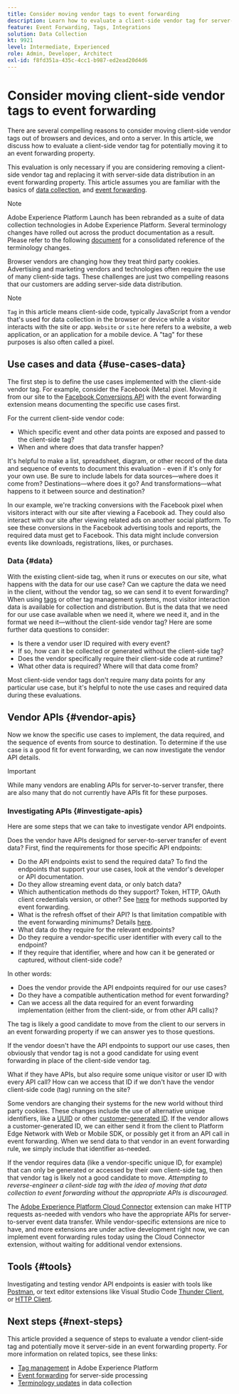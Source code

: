 ```yaml
---
title: Consider moving vendor tags to event forwarding
description: Learn how to evaluate a client-side vendor tag for server-side data distribution.
feature: Event Forwarding, Tags, Integrations
solution: Data Collection
kt: 9921
level: Intermediate, Experienced
role: Admin, Developer, Architect
exl-id: f8fd351a-435c-4cc1-b987-ed2ead20d4d6
---
```

# Consider moving client-side vendor tags to event forwarding

There are several compelling reasons to consider moving client-side vendor tags out of browsers and devices, and onto a server. In this article, we discuss how to evaluate a client-side vendor tag for potentially moving it to an event forwarding property.

This evaluation is only necessary if you are considering removing a client-side vendor tag and replacing it with server-side data distribution in an event forwarding property. This article assumes you are familiar with the basics of [data collection](https://experienceleague.adobe.com/docs/data-collection.html), and [event forwarding](https://experienceleague.adobe.com/docs/experience-platform/tags/event-forwarding/overview.html).

>[!NOTE]
>
>Adobe Experience Platform Launch has been rebranded as a suite of data collection technologies in Adobe Experience Platform. Several terminology changes have rolled out across the product documentation as a result. Please refer to the following [document](https://experienceleague.adobe.com/docs/experience-platform/tags/term-updates.html) for a consolidated reference of the terminology changes.

Browser vendors are changing how they treat third party cookies. Advertising and marketing vendors and technologies often require the use of many client-side tags. These challenges are just two compelling reasons that our customers are adding server-side data distribution.

>[!NOTE]
>
>`Tag` in this article means client-side code, typically JavaScript from a vendor that's used for data collection in the browser or device while a visitor interacts with the site or app. `Website` or `site` here refers to a website, a web application, or an application for a mobile device. A "tag" for these purposes is also often called a pixel.

## Use cases and data {#use-cases-data}

The first step is to define the use cases implemented with the client-side vendor tag. For example, consider the Facebook (Meta) pixel. Moving it from our site to the [Facebook Conversions API](https://exchange.adobe.com/apps/ec/105509/facebook-conversions-api-extension) with the event forwarding extension means documenting the specific use cases first.

For the current client-side vendor code:

- Which specific event and other data points are exposed and passed to the client-side tag?
- When and where does that data transfer happen?

It's helpful to make a list, spreadsheet, diagram, or other record of the data and sequence of events to document this evaluation - even if it's only for your own use. Be sure to include labels for data sources&mdash;where does it come from? Destinations&mdash;where does it go? And transformations&mdash;what happens to it between source and destination?

In our example, we're tracking conversions with the Facebook pixel when visitors interact with our site after viewing a Facebook ad. They could also interact with our site after viewing related ads on another social platform. To see these conversions in the Facebook advertising tools and reports, the required data must get to Facebook. This data might include conversion events like downloads, registrations, likes, or purchases.

### Data {#data}

With the existing client-side tag, when it runs or executes on our site, what happens with the data for our use case? Can we capture the data we need in the client, without the vendor tag, so we can send it to event forwarding? When using [tags](https://experienceleague.adobe.com/docs/experience-platform/tags/home.html) or other tag management systems, most visitor interaction data is available for collection and distribution. But is the data that we need for our use case available when we need it, where we need it, and in the format we need it&mdash;without the client-side vendor tag? Here are some further data questions to consider:

- Is there a vendor user ID required with every event?
- If so, how can it be collected or generated without the client-side tag?
- Does the vendor specifically require their client-side code at runtime?
- What other data is required? Where will that data come from?

Most client-side vendor tags don't require many data points for any particular use case, but it's helpful to note the use cases and required data during these evaluations.

## Vendor APIs {#vendor-apis}

Now we know the specific use cases to implement, the data required, and the sequence of events from source to destination. To determine if the use case is a good fit for event forwarding, we can now investigate the vendor API details.

>[!IMPORTANT]
>
>While many vendors are enabling APIs for server-to-server transfer, there are also many that do not currently have APIs fit for these purposes.

### Investigating APIs {#investigate-apis}

Here are some steps that we can take to investigate vendor API endpoints.

Does the vendor have APIs designed for server-to-server transfer of event data? First, find the requirements for those specific API endpoints:

- Do the API endpoints exist to send the required data? To find the endpoints that support your use cases, look at the vendor's developer or API documentation.
- Do they allow streaming event data, or only batch data?
- Which authentication methods do they support? Token, HTTP, OAuth client credentials version, or other? See [here](https://experienceleague.adobe.com/docs/experience-platform/tags/event-forwarding/secrets.html) for methods supported by event forwarding.
- What is the refresh offset of their API? Is that limitation compatible with the event forwarding minimums? Details [here](https://experienceleague.adobe.com/docs/experience-platform/tags/event-forwarding/secrets.html#:~:text=you%20can%20configure%20the%20Refresh%20Offset%20value%20for%20the%20secret).
- What data do they require for the relevant endpoints?
- Do they require a vendor-specific user identifier with every call to the endpoint?
- If they require that identifier, where and how can it be generated or captured, without client-side code?

In other words:

- Does the vendor provide the API endpoints required for our use cases?
- Do they have a compatible authentication method for event forwarding?
- Can we access all the data required for an event forwarding implementation (either from the client-side, or from other API calls)?

The tag is likely a good candidate to move from the client to our servers in an event forwarding property if we can answer yes to those questions.

If the vendor doesn't have the API endpoints to support our use cases, then obviously that vendor tag is not a good candidate for using event forwarding in place of the client-side vendor tag.

What if they have APIs, but also require some unique visitor or user ID with every API call? How can we access that ID if we don't have the vendor client-side code (tag) running on the site?

Some vendors are changing their systems for the new world without third party cookies. These changes include the use of alternative unique identifiers, like a [UUID](https://developer.mozilla.org/en-US/docs/Glossary/UUID) or other [customer-generated ID](https://experienceleague.adobe.com/docs/experience-platform/edge/identity/first-party-device-ids.html). If the vendor allows a customer-generated ID, we can either send it from the client to Platform Edge Network with Web or Mobile SDK, or possibly get it from an API call in event forwarding. When we send data to that vendor in an event forwarding rule, we simply include that identifier as-needed.

If the vendor requires data (like a vendor-specific unique ID, for example) that can only be generated or accessed by their own client-side tag, then that vendor tag is likely not a good candidate to move. _Attempting to reverse-engineer a client-side tag with the idea of moving that data collection to event forwarding without the appropriate APIs is discouraged._

The [Adobe Experience Platform Cloud Connector](https://experienceleague.adobe.com/docs/experience-platform/tags/extensions/adobe/cloud-connector/overview.html) extension can make HTTP requests as-needed with vendors who have the appropriate APIs for server-to-server event data transfer. While vendor-specific extensions are nice to have, and more extensions are under active development right now, we can implement event forwarding rules today using the Cloud Connector extension, without waiting for additional vendor extensions.

## Tools {#tools}

Investigating and testing vendor API endpoints is easier with tools like [Postman](https://www.postman.com/), or text editor extensions like Visual Studio Code [Thunder Client](https://marketplace.visualstudio.com/items?itemName=rangav.vscode-thunder-client), or [HTTP Client](https://marketplace.visualstudio.com/items?itemName=mkloubert.vscode-http-client).

## Next steps {#next-steps}

This article provided a sequence of steps to evaluate a vendor client-side tag and potentially move it server-side in an event forwarding property. For more information on related topics, see these links:

- [Tag management](https://experienceleague.adobe.com/docs/experience-platform/tags/home.html) in Adobe Experience Platform
- [Event forwarding](https://experienceleague.adobe.com/docs/experience-platform/tags/event-forwarding/overview.html) for server-side processing
- [Terminology updates](https://experienceleague.adobe.com/docs/experience-platform/tags/term-updates.html) in data collection
